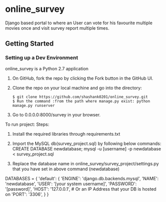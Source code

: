 # online_survey
Django based portal to where an User can vote for his favourite multiple movies once and visit survey report multiple times.

## Getting Started

### Setting up a Dev Environment

online_survey is a Python 2.7 application

1. On GitHub, fork the repo by clicking the Fork button in the GitHub UI.
2. Clone the repo on your local machine and go into the directory:

       $ git clone https://github.com/shashank0201/online_survey.git
       $ Run the command :from the path where manage.py exist: python manage.py runserver

3. Go to 0.0.0.0:8000/survey in your browser.


To run project:
Steps:
1. Install the required libraries through requirements.txt
2. Import the MySQL db(survey_project.sql) by following below commands:
    CREATE DATABASE newdatabase;
    mysql -u [username] -p newdatabase < survey_project.sql
    
3. Replace the database name in online_survey/survey_project/settings.py that you have set in above command (newdatabase)

DATABASES = {
    'default': {
        'ENGINE': 'django.db.backends.mysql',
        'NAME': 'newdatabase',
        'USER': '[your system username]',
        'PASSWORD': '[password]',
        'HOST': '127.0.0.1',   # Or an IP Address that your DB is hosted on
        'PORT': '3306',
    }
}
